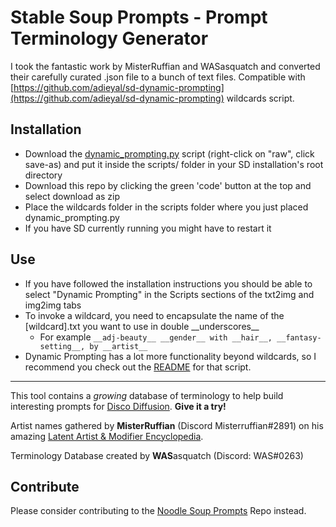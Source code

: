 # **Stable Soup Prompts** - Prompt Terminology Generator

I took the fantastic work by MisterRuffian and WASasquatch and converted their carefully curated .json file to a bunch of text files.
Compatible with [https://github.com/adieyal/sd-dynamic-prompting](https://github.com/adieyal/sd-dynamic-prompting) wildcards script.

## Installation

- Download the [dynamic_prompting.py](https://github.com/adieyal/sd-dynamic-prompting/blob/main/dynamic_prompting.py) script (right-click on "raw", click save-as) and put it inside the scripts/ folder in your SD installation's root directory
- Download this repo by clicking the green 'code' button at the top and select download as zip
- Place the wildcards folder in the scripts folder where you just placed dynamic_prompting.py
- If you have SD currently running you might have to restart it

## Use

- If you have followed the installation instructions you should be able to select "Dynamic Prompting" in the Scripts sections of the txt2img and img2img tabs
- To invoke a wildcard, you need to encapsulate the name of the \[wildcard\].txt you want to use in double \_\_underscores\_\_
  - For example `__adj-beauty__ __gender__ with __hair__, __fantasy-setting__, by __artist__`
- Dynamic Prompting has a lot more functionality beyond wildcards, so I recommend you check out the [README](https://github.com/adieyal/sd-dynamic-prompting/blob/main/README.md) for that script.

---

This tool contains a *growing* database of terminology to help build interesting prompts for [Disco Diffusion](https://discodiffusion.com/). **Give it a try!**

Artist names gathered by **MisterRuffian** (Discord Misterruffian#2891) on his amazing [Latent Artist & Modifier Encyclopedia](https://docs.google.com/spreadsheets/d/1_jgQ9SyvUaBNP1mHHEzZ6HhL_Es1KwBKQtnpnmWW82I/).

Terminology Database created by **WAS**asquatch (Discord: WAS\#0263)

## Contribute

Please consider contributing to the [Noodle Soup Prompts](https://github.com/WASasquatch/noodle-soup-prompts) Repo instead.
